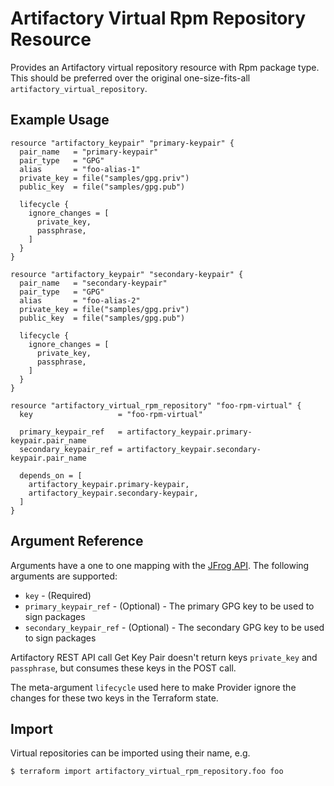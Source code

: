 # Artifactory Virtual Rpm Repository Resource

Provides an Artifactory virtual repository resource with Rpm package type. This should be preferred over the original one-size-fits-all `artifactory_virtual_repository`.

## Example Usage

```hcl
resource "artifactory_keypair" "primary-keypair" {
  pair_name   = "primary-keypair"
  pair_type   = "GPG"
  alias       = "foo-alias-1"
  private_key = file("samples/gpg.priv")
  public_key  = file("samples/gpg.pub")

  lifecycle {
    ignore_changes = [
      private_key,
      passphrase,
    ]
  }
}

resource "artifactory_keypair" "secondary-keypair" {
  pair_name   = "secondary-keypair"
  pair_type   = "GPG"
  alias       = "foo-alias-2"
  private_key = file("samples/gpg.priv")
  public_key  = file("samples/gpg.pub")

  lifecycle {
    ignore_changes = [
      private_key,
      passphrase,
    ]
  }
}

resource "artifactory_virtual_rpm_repository" "foo-rpm-virtual" {
  key                   = "foo-rpm-virtual"

  primary_keypair_ref   = artifactory_keypair.primary-keypair.pair_name
  secondary_keypair_ref = artifactory_keypair.secondary-keypair.pair_name

  depends_on = [
    artifactory_keypair.primary-keypair,
    artifactory_keypair.secondary-keypair,
  ]
}
```

## Argument Reference

Arguments have a one to one mapping with the [JFrog API](https://www.jfrog.com/confluence/display/JFROG/Repository+Configuration+JSON#RepositoryConfigurationJSON-VirtualRepository). The following arguments are supported:

* `key` - (Required)
* `primary_keypair_ref` - (Optional) - The primary GPG key to be used to sign packages
* `secondary_keypair_ref` - (Optional) - The secondary GPG key to be used to sign packages

Artifactory REST API call Get Key Pair doesn't return keys `private_key` and `passphrase`, but consumes these keys in the POST call.

The meta-argument `lifecycle` used here to make Provider ignore the changes for these two keys in the Terraform state.

## Import

Virtual repositories can be imported using their name, e.g.

```
$ terraform import artifactory_virtual_rpm_repository.foo foo
```
